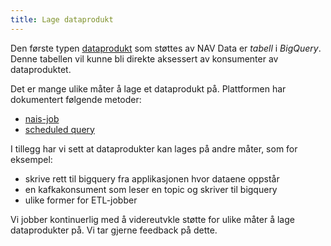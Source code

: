 ```yaml
---
title: Lage dataprodukt
---
```


Den første typen [dataprodukt](data-products.md) som støttes av NAV Data er *tabell* i *BigQuery*. 
Denne tabellen vil kunne bli direkte aksessert av konsumenter av dataproduktet. 

Det er mange ulike måter å lage et dataprodukt på. Plattformen har dokumentert følgende metoder:

- [nais-job](../prosessere-data/naisjobs.md)
- [scheduled query](../prosessere-data/scheduled-query.md)

I tillegg har vi sett at dataprodukter kan lages på andre måter, som for eksempel:

- skrive rett til bigquery fra applikasjonen hvor dataene oppstår
- en kafkakonsument som leser en topic og skriver til bigquery
- ulike former for ETL-jobber

Vi jobber kontinuerlig med å videreutvkle støtte for ulike måter å lage dataprodukter på. 
Vi tar gjerne feedback på dette.

